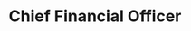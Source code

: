 ---
bio-image: /wp-content/uploads/2020/09/bf5f78366750aff43ea6ef47f7b134ad.png
bio-image-alt-text: vacant
layout: bio
permalink: /bio/vacant/
name : Vacant
department: National Aeronautics and Space Administration
title: Chief Financial Officer
---